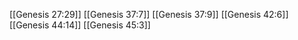 [[Genesis 27:29]]
[[Genesis 37:7]]
[[Genesis 37:9]]
[[Genesis 42:6]]
[[Genesis 44:14]]
[[Genesis 45:3]]
